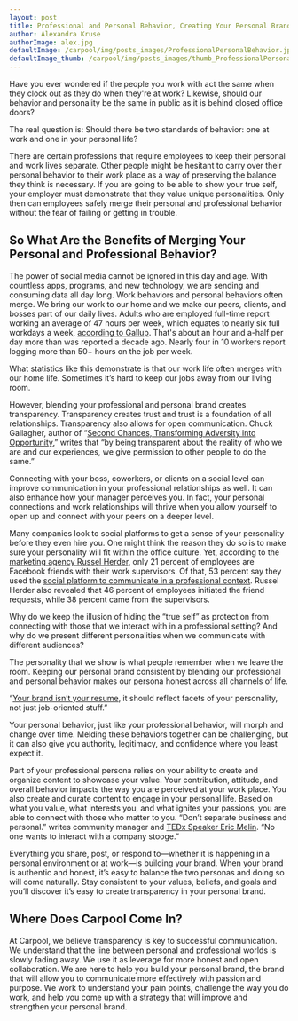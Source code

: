 ```yaml
---
layout: post
title: Professional and Personal Behavior, Creating Your Personal Brand
author: Alexandra Kruse
authorImage: alex.jpg
defaultImage: /carpool/img/posts_images/ProfessionalPersonalBehavior.jpg
defaultImage_thumb: /carpool/img/posts_images/thumb_ProfessionalPersonalBehavior.jpg
---
```


Have you ever wondered if the people you work with act the same when they clock out as they do when they're at work? Likewise, should our behavior and personality be the same in public as it is behind closed office doors?

<!--more-->

The real question is: Should there be two standards of behavior: one at work and one in your personal life?
  
There are certain professions that require employees to keep their personal and work lives separate. Other people might be hesitant to carry over their personal behavior to their work place as a way of preserving the balance they think is necessary. If you are going to be able to show your true self, your employer must demonstrate that they value unique personalities. Only then can employees safely merge their personal and professional behavior without the fear of failing or getting in trouble.

So What Are the Benefits of Merging Your Personal and Professional Behavior?
----------------------------------------------------------------------------

The power of social media cannot be ignored in this day and age. With countless apps, programs, and new technology, we are sending and consuming data all day long. Work behaviors and personal behaviors often merge. We bring our work to our home and we make our peers, clients, and bosses part of our daily lives. Adults who are employed full-time report working an average of 47 hours per week, which equates to nearly six full workdays a week, [according to Gallup](http://money.cnn.com/2015/07/09/news/economy/americans-work-bush/). That's about an hour and a-half per day more than was reported a decade ago. Nearly four in 10 workers report logging more than 50+ hours on the job per week.
  
What statistics like this demonstrate is that our work life often merges with our home life. Sometimes it’s hard to keep our jobs away from our living room.  
  
However, blending your professional and personal brand creates transparency. Transparency creates trust and trust is a foundation of all relationships. Transparency also allows for open communication. Chuck Gallagher, author of “[Second Chances, Transforming Adversity into Opportunity](http://www.chuckgallagher.com/five-ways-transparency-creates-success/),” writes that “by being transparent about the reality of who we are and our experiences, we give permission to other people to do the same.”
  
Connecting with your boss, coworkers, or clients on a social level can improve communication in your professional relationships as well. It can also enhance how your manager perceives you. In fact, your personal connections and work relationships will thrive when you allow yourself to open up and connect with your peers on a deeper level.
  
Many companies look to social platforms to get a sense of your personality before they even hire you. One might think the reason they do so is to make sure your personality will fit within the office culture. Yet, according to the [marketing agency Russel Herder](http://www.zdnet.com/article/21-are-facebook-friends-with-their-boss/), only 21 percent of employees are Facebook friends with their work supervisors. Of that, 53 percent say they used the [social platform to communicate in a professional context](http://carpoolagency.com/articles/5-Arguments-Against-Going-Social-and-How-to-Combat-Them.html). Russel Herder also revealed that 46 percent of employees initiated the friend requests, while 38 percent came from the supervisors.
  
Why do we keep the illusion of hiding the “true self” as protection from connecting with those that we interact with in a professional setting? And why do we present different personalities when we communicate with different audiences?
  
The personality that we show is what people remember when we leave the room. Keeping our personal brand consistent by blending our professional and personal behavior makes our persona honest across all channels of life.
  
“[Your brand isn’t your resume](http://www.slideshare.net/CallahanCreek/how-to-meld-your-personal-professional-online-brand-or-how-i-learned-to-stop-worrying-embrace-air-guitar), it should reflect facets of your personality, not just job-oriented stuff.”
  
Your personal behavior, just like your professional behavior, will morph and change over time. Melding these behaviors together can be challenging, but it can also give you authority, legitimacy, and confidence where you least expect it. 
  
Part of your professional persona relies on your ability to create and organize content to showcase your value. Your contribution, attitude, and overall behavior impacts the way you are perceived at your work place. You also create and curate content to engage in your personal life. Based on what you value, what interests you, and what ignites your passions, you are able to connect with those who matter to you. “Don’t separate business and personal.” writes community manager and [TEDx Speaker Eric Melin](http://www.callahancreek.com/how-to-blend-your-professional-and-personal-brand/). “No one wants to interact with a company stooge.”
  
Everything you share, post, or respond to—whether it is happening in a personal environment or at work—is building your brand. When your brand is authentic and honest, it’s easy to balance the two personas and doing so will come naturally. Stay consistent to your values, beliefs, and goals and you’ll discover it’s easy to create transparency in your personal brand.
 
Where Does Carpool Come In?
---------------------------

At Carpool, we believe transparency is key to successful communication. We understand that the line between personal and professional worlds is slowly fading away. We use it as leverage for more honest and open collaboration. We are here to help you build your personal brand, the brand that will allow you to communicate more effectively with passion and purpose. We work to understand your pain points, challenge the way you do work, and help you come up with a strategy that will improve and strengthen your personal brand.
